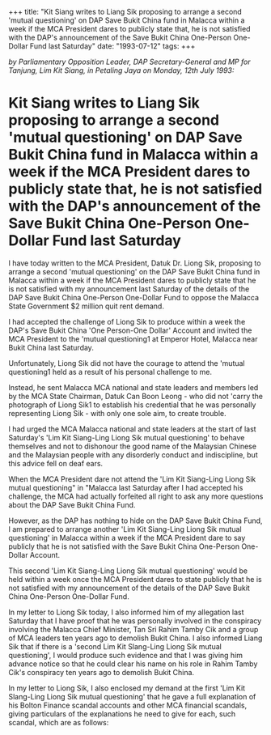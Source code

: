 +++ 
title: "Kit Siang writes to Liang Sik proposing to arrange a second 'mutual questioning' on DAP Save Bukit China fund in Malacca within a week if the MCA President dares to publicly state that, he is not satisfied with the DAP's announcement of the Save Bukit China One-Person One-Dollar Fund last Saturday"
date: "1993-07-12"
tags:
+++

_by Parliamentary Opposition Leader, DAP Secretary-General and MP for Tanjung, Lim Kit Siang, in Petaling Jaya on Monday, 12th July 1993:_

# Kit Siang writes to Liang Sik proposing to arrange a second 'mutual questioning' on DAP Save Bukit China fund in Malacca within a week if the MCA President dares to publicly state that, he is not satisfied with the DAP's announcement of the Save Bukit China One-Person One-Dollar Fund last Saturday

I have today written to the MCA President, Datuk Dr. Liong Sik, proposing to arrange a second 'mutual questioning' on the DAP Save Bukit China fund in Malacca within a week if the MCA President dares to publicly state that he is not satisfied with my announcement last Saturday of the details of the DAP Save Bukit China One-Person One-Dollar Fund to oppose the Malacca State Government $2 million quit rent demand.</u>

I had accepted the challenge of Liong Sik to produce within a week the DAP's Save Bukit China 'One Person-One Dollar' Account and invited the MCA President to the 'mutual questioning1 at Emperor Hotel, Malacca near Bukit China last Saturday.

Unfortunately, Liong Sik did not have the courage to attend the 'mutual questioning1 held as a result of his personal challenge to me.

Instead, he sent Malacca MCA national and state leaders and members led by the MCA State Chairman, Datuk Can Boon Leong - who did not 'carry the photograph of Liong Sik1 to establish his credential that he was personally representing Liong Sik - with only one sole aim, to create trouble.

I had urged the MCA Malacca national and state leaders at the start of last Saturday's 'Lim Kit Siang-Ling Liong Sik mutual questioning' to behave themselves and not to dishonour the good name of the Malaysian Chinese and the Malaysian people with any disorderly conduct and indiscipline, but this advice fell on deaf ears.

When the MCA President dare not attend the 'Lim Kit Siang-Ling Liong Sik mutual questioning" in "Malacca last Saturday after I had accepted his challenge, the MCA had actually forfeited all right to ask any more questions about the DAP Save Bukit China Fund.

However, as the DAP has nothing to hide on the DAP Save Bukit China Fund, I am prepared to arrange another 'Lim Kit Siang-Ling Liong Sik mutual questioning' in Malacca within a week if the MCA President dare to say publicly that he is not satisfied with the Save Bukit China One-Person One-Dollar Account.

This second 'Lim Kit Siang-Ling Liong Sik mutual questioning' would be held within a week once the MCA President dares to state publicly that he is not satisfied with my announcement of the details of the DAP Save Bukit China One-Person One-Dollar Fund.

In my letter to Liong Sik today, I also informed him of my allegation last Saturday that I have proof that he was personally involved in the conspiracy involving the Malacca Chief Minister, Tan Sri Rahim Tamby Cik and a group of MCA leaders ten years ago to demolish Bukit China.
I also informed Liang Sik that if there is a 'second Lim Kit Slang-Ling Liong Sik mutual questioning', I would produce such evidence and that I was giving him advance notice so that he could clear his name on his role in Rahim Tamby Cik's conspiracy ten years ago to demolish Bukit China.

In my letter to Liong Sik, I also enclosed my demand at the first 'Lim Kit Slang-Ling Liong Sik mutual questioning' that he gave a full explanation of his Bolton Finance scandal accounts and other MCA financial scandals, giving particulars of the explanations he need to give for each, such scandal, which are as follows:
 

